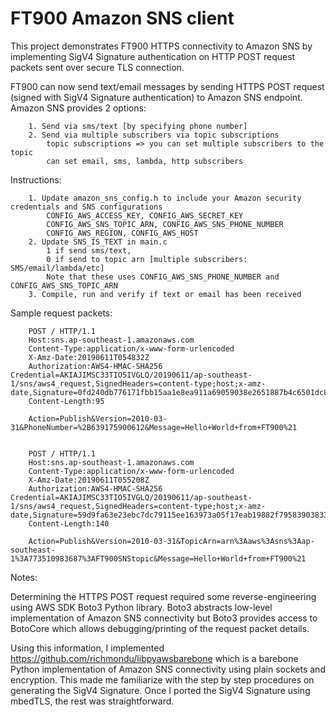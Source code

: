 # FT900 Amazon SNS client


This project demonstrates FT900 HTTPS connectivity to Amazon SNS by implementing SigV4 Signature authentication on HTTP POST request packets sent over secure TLS connection.


FT900 can now send text/email messages by sending HTTPS POST request (signed with SigV4 Signature authentication) to Amazon SNS endpoint.
Amazon SNS provides 2 options:

        1. Send via sms/text [by specifying phone number]
        2. Send via multiple subscribers via topic subscriptions
            topic subscriptions => you can set multiple subscribers to the topic
            can set email, sms, lambda, http subscribers


Instructions:

        1. Update amazon_sns_config.h to include your Amazon security credentials and SNS configurations
            CONFIG_AWS_ACCESS_KEY, CONFIG_AWS_SECRET_KEY
            CONFIG_AWS_SNS_TOPIC_ARN, CONFIG_AWS_SNS_PHONE_NUMBER
            CONFIG_AWS_REGION, CONFIG_AWS_HOST
        2. Update SNS_IS_TEXT in main.c
            1 if send sms/text, 
            0 if send to topic arn [multiple subscribers: SMS/email/lambda/etc]
            Note that these uses CONFIG_AWS_SNS_PHONE_NUMBER and CONFIG_AWS_SNS_TOPIC_ARN
        3. Compile, run and verify if text or email has been received


Sample request packets:

        POST / HTTP/1.1
        Host:sns.ap-southeast-1.amazonaws.com
        Content-Type:application/x-www-form-urlencoded
        X-Amz-Date:20190611T054832Z
        Authorization:AWS4-HMAC-SHA256 Credential=AKIAJIMSC33TIO5IVGLQ/20190611/ap-southeast-1/sns/aws4_request,SignedHeaders=content-type;host;x-amz-date,Signature=0fd240db776171fbb15aa1e8ea911a69059038e2651887b4c6501dc81e1811d6
        Content-Length:95

        Action=Publish&Version=2010-03-31&PhoneNumber=%2B639175900612&Message=Hello+World+from+FT900%21


        POST / HTTP/1.1
        Host:sns.ap-southeast-1.amazonaws.com
        Content-Type:application/x-www-form-urlencoded
        X-Amz-Date:20190611T055208Z
        Authorization:AWS4-HMAC-SHA256 Credential=AKIAJIMSC33TIO5IVGLQ/20190611/ap-southeast-1/sns/aws4_request,SignedHeaders=content-type;host;x-amz-date,Signature=59d9fa63e23ebc7dc79115ee163973a05f17eab19882f79583903833576cb6b8
        Content-Length:140

        Action=Publish&Version=2010-03-31&TopicArn=arn%3Aaws%3Asns%3Aap-southeast-1%3A773510983687%3AFT900SNStopic&Message=Hello+World+from+FT900%21


Notes:

Determining the HTTPS POST request required some reverse-engineering using AWS SDK Boto3 Python library. 
Boto3 abstracts low-level implementation of Amazon SNS connectivity 
but Boto3 provides access to BotoCore which allows debugging/printing of the request packet details. 

Using this information, I implemented https://github.com/richmondu/libpyawsbarebone 
which is a barebone Python implementation of Amazon SNS connectivity using plain sockets and encryption. 
This made me familiarize with the step by step procedures on generating the SigV4 Signature.
Once I ported the SigV4 Signature using mbedTLS, the rest was straightforward. 
